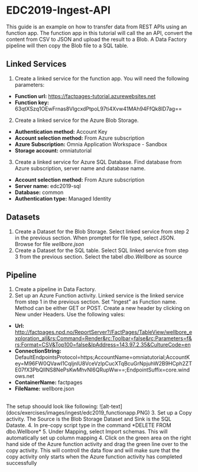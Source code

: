 # EDC2019-Ingest-API

This guide is an example on how to transfer data from REST APIs using an function app. The function app in this tutorial will call the an API, convert the content from CSV to JSON and upload the result to a Blob. A Data Factory pipeline will then copy the Blob file to a SQL table.

## Linked Services
1. Create a linked service for the function app. You will need the following parameters:
- **Function url:** https://factpages-tutorial.azurewebsites.net
- **Function key:** 63qtXSzq1OEwFrnas8VlgcxdPtpoL97ti4Xvw41MAh94FfQk8lD7ag==
2. Create a linked service for the Azure Blob Storage.
- **Authentication method:** Account Key
- **Account selection method:** From Azure subscription
- **Azure Subscription:** Omnia Application Workspace - Sandbox
- **Storage account:** omniatutorial

3. Create a linked service for Azure SQL Database. Find database from Azure subscription, server name and database name.
- **Account selection method:** From Azure subscription
- **Server name:** edc2019-sql
- **Database:** common
- **Authentication type:** Managed Identity

## Datasets
1. Create a Dataset for the Blob Storage. Select linked service from step 2 in the previous section. When promptet for file type, select JSON. Browse for file *wellbore.json*
2. Create a Dataset for the SQL table. Select SQL linked service from  step 3 from the previous section. Select the tabel *dbo.Wellbore* as source

## Pipeline
1. Create a pipeline in Data Factory.
2. Set up an Azure Function activity. Linked service is the linked service from step 1 in the previous section. Set "Ingest" as Function name. Method can be either GET or POST. Create a new header by clicking on New under Headers. Use the following vales:
- **Url:** http://factpages.npd.no/ReportServer?/FactPages/TableView/wellbore_exploration_all&rs:Command=Render&rc:Toolbar=false&rc:Parameters=f&rs:Format=CSV&Top100=false&IpAddress=143.97.2.35&CultureCode=en
- **ConnectionString:** DefaultEndpointsProtocol=https;AccountName=omniatutorial;AccountKey=M96FW0QVawI1CqIjnlU8VceVzlpCucXTqBcuGrNpjuhW2B9HCph2ZTE07fX3PbQlINS8NePsKwMhvNI6QRupWw==;EndpointSuffix=core.windows.net
- **ContainerName:** factpages
- **FileName:** wellbore.json
<br/>
The setup shoould look like following:
![alt-text](docs/exercises/images/ingest/edc2019_functionapp.PNG)
3. Set up a Copy activity. The Source is the Blob Storage Dataset and Sink is the SQL Dataste.
4. In pre-copy script type in the command *DELETE FROM  dbo.Wellbore*
5. Under Mapping, select Import schemas. This will automatically set up column mapping
4. Click on the green area on the right hand side of the Azure function activity and drag the green line over to the copy activity. This will controll the data flow and will make sure that the copy activity only starts when the Azure function activity has completed successfully